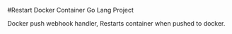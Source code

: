 #Restart Docker Container Go Lang Project

Docker push webhook handler, Restarts container when pushed to docker.
